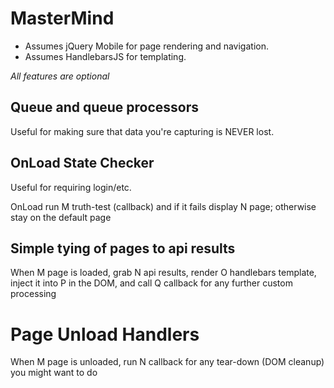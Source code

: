 # MasterMind

* Assumes jQuery Mobile for page rendering and navigation.
* Assumes HandlebarsJS for templating.

_All features are optional_

## Queue and queue processors

Useful for making sure that data you're capturing is NEVER lost.

## OnLoad State Checker

Useful for requiring login/etc. 

OnLoad run M truth-test (callback) and if it fails display N page; otherwise stay on the default page

## Simple tying of pages to api results

When M page is loaded, grab N api results, render O handlebars template, inject it into P in the DOM, 
and call Q callback for any further custom processing

# Page Unload Handlers

When M page is unloaded, run N callback for any tear-down (DOM cleanup) you might want to do